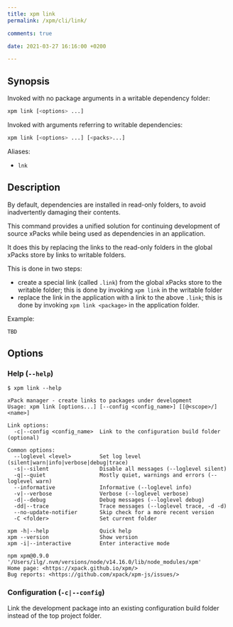 ```yaml
---
title: xpm link
permalink: /xpm/cli/link/

comments: true

date: 2021-03-27 16:16:00 +0200

---
```


## Synopsis

Invoked with no package arguments in a writable dependency folder:

```sh
xpm link [<options> ...]
```

Invoked with arguments referring to writable dependencies:

```sh
xpm link [<options> ...] [<packs>...]
```

Aliases:

- `lnk`

## Description

By default, dependencies are installed in read-only folders, to avoid
inadvertently damaging their contents.

This command provides a unified solution for continuing
development of source xPacks while being used as dependencies in
an application.

It does this by replacing the links to the read-only folders in the
global xPacks store by links to writable folders.

This is done in two steps:

- create a special link (called `.link`) from the global xPacks store
to the writable folder; this is done by invoking `xpm link` in the
writable folder
- replace the link in the application with a link to the above `.link`;
this is done by invoking `xpm link <package>` in the application folder.

Example:

```console
TBD
```

## Options

### Help (`--help`)

```console
$ xpm link --help

xPack manager - create links to packages under development
Usage: xpm link [options...] [--config <config_name>] [[@<scope>/]<name>]

Link options:
  -c|--config <config_name>  Link to the configuration build folder (optional)

Common options:
  --loglevel <level>         Set log level (silent|warn|info|verbose|debug|trace)
  -s|--silent                Disable all messages (--loglevel silent)
  -q|--quiet                 Mostly quiet, warnings and errors (--loglevel warn)
  --informative              Informative (--loglevel info)
  -v|--verbose               Verbose (--loglevel verbose)
  -d|--debug                 Debug messages (--loglevel debug)
  -dd|--trace                Trace messages (--loglevel trace, -d -d)
  --no-update-notifier       Skip check for a more recent version
  -C <folder>                Set current folder

xpm -h|--help                Quick help
xpm --version                Show version
xpm -i|--interactive         Enter interactive mode

npm xpm@0.9.0 '/Users/ilg/.nvm/versions/node/v14.16.0/lib/node_modules/xpm'
Home page: <https://xpack.github.io/xpm/>
Bug reports: <https://github.com/xpack/xpm-js/issues/>
```

### Configuration (`-c|--config`)

Link the development package into an existing configuration build folder
instead of the top project folder.
